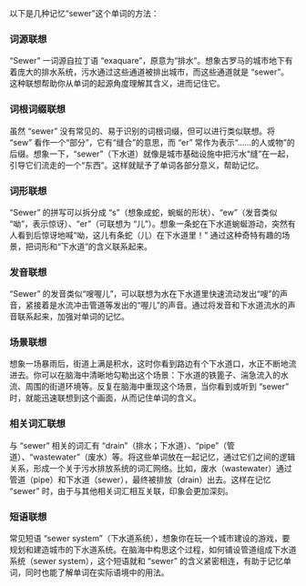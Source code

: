 以下是几种记忆“sewer”这个单词的方法：

### 词源联想
“Sewer” 一词源自拉丁语 “exaquare”，原意为“排水”。想象古罗马的城市地下有着庞大的排水系统，污水通过这些通道被排出城市，而这些通道就是 “sewer”。这种联想帮助你从单词的起源角度理解其含义，进而记住它。

### 词根词缀联想
虽然 “sewer” 没有常见的、易于识别的词根词缀，但可以进行类似联想。将 “sew” 看作一个“部分”，它有“缝合”的意思，而 “er” 常作为表示“……的人或物”的后缀。想象一下，“sewer”（下水道）就像是城市基础设施中把污水“缝”在一起，引导它们流走的一个“东西”。这样就赋予了单词各部分意义，帮助记忆。

### 词形联想
“Sewer” 的拼写可以拆分成 “s”（想象成蛇，蜿蜒的形状）、“ew”（发音类似 “呦”，表示惊讶）、“er”（可联想为 “儿”）。想象一条蛇在下水道蜿蜒游动，突然有人看到后惊讶地喊“呦，这儿有条蛇（儿）在下水道里！” 通过这种奇特有趣的场景，把词形和“下水道”的含义联系起来。

### 发音联想
“Sewer” 的发音类似“嗖喔儿”，可以联想为水在下水道里快速流动发出“嗖”的声音，紧接着是水流冲击管道等发出的“喔儿”的声音。通过将发音和下水道流水的声音联系起来，加强对单词的记忆。

### 场景联想
想象一场暴雨后，街道上满是积水，这时你看到路边有个下水道口，水正不断地流进去。你可以在脑海中清晰地勾勒出这个场景：下水道的铁篦子、湍急流入的水流、周围的街道环境等。反复在脑海中重现这个场景，当你看到或听到 “sewer” 时，就能迅速联想到这个画面，从而记住单词的含义。

### 相关词汇联想
与 “sewer” 相关的词汇有 “drain”（排水；下水道）、“pipe”（管道）、“wastewater”（废水）等。将这些单词放在一起记忆，通过它们之间的逻辑关系，形成一个关于污水排放系统的词汇网络。比如，废水（wastewater）通过管道（pipe）和下水道（sewer），最终被排放（drain）出去。这样在记忆 “sewer” 时，由于与其他相关词汇相互关联，印象会更加深刻。

### 短语联想
常见短语 “sewer system”（下水道系统），想象你在玩一个城市建设的游戏，要规划和建造城市的下水道系统。在脑海中构思这个过程，如何铺设管道组成下水道系统（sewer system），这个短语就和 “sewer” 的含义紧密相连，有助于记忆单词，同时也能了解单词在实际语境中的用法。 